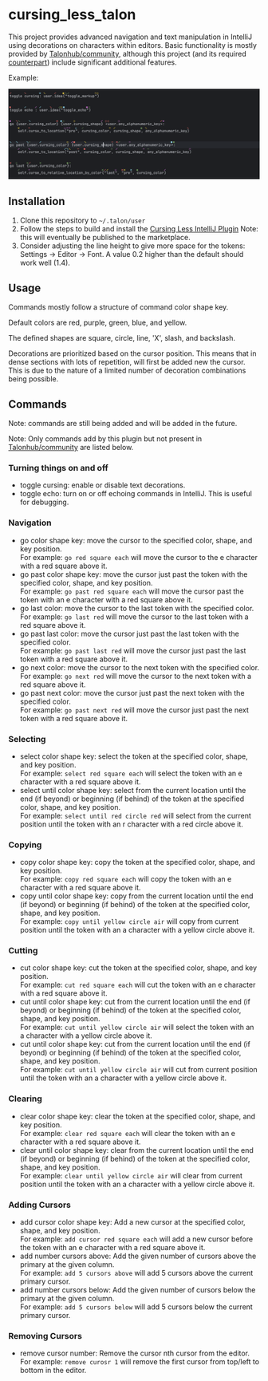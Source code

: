 # cursing_less_talon


This project provides advanced navigation and text manipulation in IntelliJ using decorations on 
characters within editors. Basic functionality is mostly provided by [Talonhub/community](https://github.com/talonhub/community),
although this project (and its required [counterpart](https://github.com/msedgren/cursing_less)) include 
significant additional features.

Example:

![example of cursing less](./docs/example.png)



## Installation
1. Clone this repository to `~/.talon/user`
2. Follow the steps to build and install the [Cursing Less IntelliJ Plugin](https://github.com/msedgren/cursing_less)
Note: this will eventually be published to the marketplace.
3. Consider adjusting the line height to give more space for the tokens: Settings -> Editor -> Font. A value 0.2
higher than the default should work well (1.4).

## Usage

Commands mostly follow a structure of command color shape key.

Default colors are red, purple, green, blue, and yellow.

The defined shapes are square, circle, line, 'X', slash, and backslash.

Decorations are prioritized based on the cursor position. This means that in dense sections with lots of repetition,
will first be added new the cursor. This is due to the nature of a limited number of decoration combinations being possible.

## Commands
Note: commands are still being added and will be added in the future.

Note: Only commands add by this plugin but not present in [Talonhub/community](https://github.com/talonhub/community) are listed below.

### Turning things on and off
- toggle cursing: enable or disable text decorations.
- toggle echo: turn on or off echoing commands in IntelliJ. This is useful for debugging.

### Navigation
- go color shape key: move the cursor to the specified color, shape, and key position.  
For example: `go red square each` will move the cursor to the e character with a red square above it. 
- go past color shape key: move the cursor just past the token with the specified color, shape, and key position.   
For example: `go past red square each` will move the cursor past the token with an 
e character with a red square above it. 
- go last color: move the cursor to the last token with the specified color.  
For example: `go last red` will move the cursor to the last token with a red square above it. 
- go past last color: move the cursor just past the last token with the specified color.  
For example: `go past last red` will move the cursor just past the last token with a red square above it. 
- go next color: move the cursor to the next token with the specified color.  
For example: `go next red` will move the cursor to the next token with a red square above it. 
- go past next color: move the cursor just past the next token with the specified color.  
For example: `go past next red` will move the cursor just past the next token with a red square above it.

### Selecting
- select color shape key: select the token at the specified color, shape, and key position.  
For example: `select red square each` will select the token with an e character with a red square above it.
- select until color shape key: select from the current location until the end (if beyond) or beginning (if behind)
of the token at the specified color, shape, and key position.  
For example: `select until red circle red` will select from the current position until  the token with
an r character with a red circle above it.

### Copying
- copy color shape key: copy the token at the specified color, shape, and key position.  
For example: `copy red square each` will copy the token with an e character with a red square above it.
- copy until color shape key: copy from the current location until the end (if beyond) or beginning (if behind)
of the token at the specified color, shape, and key position.  
For example: `copy until yellow circle air` will copy from current position until the token with
an a character with a yellow circle above it.


### Cutting
- cut color shape key: cut the token at the specified color, shape, and key position.  
  For example: `cut red square each` will cut the token with an e character with a red square above it.
- cut until color shape key: cut from the current location until the end (if beyond) or beginning (if behind)
  of the token at the specified color, shape, and key position.  
  For example: `cut until yellow circle air` will select the token with an a character with a yellow circle above it.
- cut until color shape key: cut from the current location until the end (if beyond) or beginning (if behind)
  of the token at the specified color, shape, and key position.  
  For example: `cut until yellow circle air` will cut from current position until the token with
  an a character with a yellow circle above it.


### Clearing
- clear color shape key: clear the token at the specified color, shape, and key position.  
  For example: `clear red square each` will clear the token with an e character with a red square above it.
- clear until color shape key: clear from the current location until the end (if beyond) or beginning (if behind)
  of the token at the specified color, shape, and key position.  
  For example: `clear until yellow circle air` will clear from current position until the token with
  an a character with a yellow circle above it.


### Adding Cursors
- add cursor color shape key: Add a new cursor at the specified color, shape, and key position.  
  For example: `add cursor red square each` will add a new cursor before the token with an e character with a red square
above it.
- add number cursors above: Add the given number of cursors above the primary at the given column.  
For example: `add 5 cursors above` will add 5 cursors above the current primary cursor.
- add number cursors below: Add the given number of cursors below the primary at the given column.  
For example: `add 5 cursors below` will add 5 cursors below the current primary cursor.

### Removing Cursors
- remove cursor number: Remove the cursor nth cursor from the editor.  
  For example: `remove curosr 1` will remove the first cursor from top/left to bottom in the editor.
